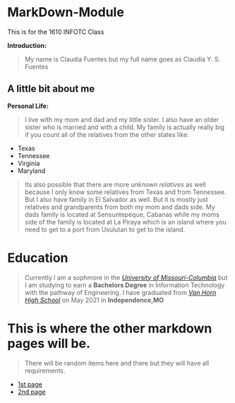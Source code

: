 # MarkDown-Module
This is for the 1610 INFOTC Class

**Introduction:** 
> My name is Claudia Fuentes but my full name goes as Claudia Y. S. Fuentes

## A little bit about me

**Personal Life:** 
> I live with my mom and dad and my little sister. I also have an older sister who is married and with a child. My family is actually really big if you count all of the relatives from the other states like:
* Texas
* Tennessee
* Virginia
* Maryland
>Its also possible that there are more _unknown relatives_ as well because I only know some relatives from Texas and from Tennessee.
>But I also have family in El Salvador as well. But it is mostly just relatives and grandparents from both my mom and dads side.
>My dads family is located at Sensuntepeque, Cabanas while my moms side of the family is located at La Piraya which is an island where you need to get to a port from Usulutan to get to the island. 
 


# Education
> Currently I am a sophmore in the _[University of Missouri-Columbia](https://missouri.edu)_ but I am studying to earn a **Bachelors Degree** in Information Technology with the pathway of Engineering.
> I have graduated from _[Van Horn High School](https://sites.isdschools.org/vanhorn)_ on May 2021 in **Independence,MO**



# This is where the other markdown pages will be.
>There will be random items here and there but they will have all requirements.
* [1st page](https://github.com/ClaudiaFue/hello-world.git)
* [2nd page](https://github.com/ClaudiaFue/Interests.git)
